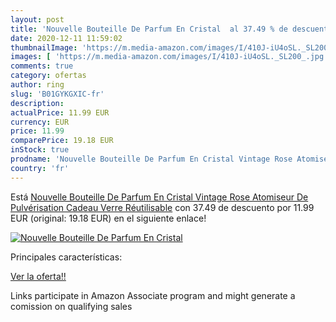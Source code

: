 ```yaml
---
layout: post
title: 'Nouvelle Bouteille De Parfum En Cristal  al 37.49 % de descuento'
date: 2020-12-11 11:59:02
thumbnailImage: 'https://m.media-amazon.com/images/I/410J-iU4oSL._SL200_.jpg'
images: [ 'https://m.media-amazon.com/images/I/410J-iU4oSL._SL200_.jpg' ]
comments: true
category: ofertas
author: ring
slug: 'B01GYKGXIC-fr'
description:
actualPrice: 11.99 EUR
currency: EUR
price: 11.99
comparePrice: 19.18 EUR
inStock: true
prodname: 'Nouvelle Bouteille De Parfum En Cristal Vintage Rose Atomiseur De Pulvérisation Cadeau Verre Réutilisable'
country: 'fr'
---
```


Está [Nouvelle Bouteille De Parfum En Cristal Vintage Rose Atomiseur De Pulvérisation Cadeau Verre Réutilisable](https://www.amazon.fr/dp/B01GYKGXIC/?tag=tolees0d-21) con 37.49 de descuento por 11.99 EUR (original: 19.18 EUR) en el siguiente enlace!

[![Nouvelle Bouteille De Parfum En Cristal ](https://m.media-amazon.com/images/I/410J-iU4oSL._SL200_.jpg)](https://www.amazon.fr/dp/B01GYKGXIC/?tag=tolees0d-21)

Principales características:


[Ver la oferta!!](https://www.amazon.fr/dp/B01GYKGXIC/?tag=tolees0d-21)

Links participate in Amazon Associate program and might generate a comission on qualifying sales


